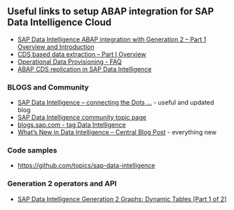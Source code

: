 ## Useful links to setup ABAP integration for SAP Data Intelligence Cloud


* [SAP Data Intelligence ABAP integration with Generation 2 – Part 1 Overview and Introduction](https://blogs.sap.com/2022/02/13/sap-data-intelligence-abap-integration-with-generation-2-part-1-overview-and-introduction/)
* [CDS based data extraction – Part I Overview](https://blogs.sap.com/2019/12/13/cds-based-data-extraction-part-i-overview/)
* [Operational Data Provisioning - FAQ](https://www.sap.com/documents/2017/06/66673acb-c37c-0010-82c7-eda71af511fa.html)
* [ABAP CDS replication in SAP Data Intelligence](https://blogs.sap.com/2021/01/21/abap-cds-replication-in-data-intelligence/)


### BLOGS and Community

* [SAP Data Intelligence – connecting the Dots …](https://blogs.sap.com/2019/11/21/data-intelligence-hub-connecting-the-dots-.../) - useful and updated blog
* [SAP Data Intelligence community topic page](https://community.sap.com/topics/data-intelligence)
* [blogs.sap.com - tag Data Intelligence](https://blogs.sap.com/tags/73555000100800000791)
* [What’s New in Data Intelligence – Central Blog Post](https://blogs.sap.com/2021/02/17/whats-new-in-sap-data-intelligence-central-blog-post/) - everything new


### Code samples
* https://github.com/topics/sap-data-intelligence

### Generation 2 operators and API

* [SAP Data Intelligence Generation 2 Graphs: Dynamic Tables [Part 1 of 2]](https://blogs.sap.com/2022/01/24/sap-data-intelligence-generation-2-graphs-dynamic-tables-part-1-of-2/)
